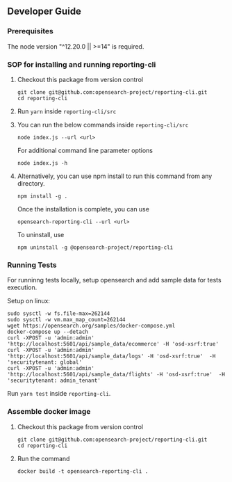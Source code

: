 ## Developer Guide

### Prerequisites

The node version "^12.20.0 || >=14" is required.

### SOP for installing and running reporting-cli

1. Checkout this package from version control
    ```
    git clone git@github.com:opensearch-project/reporting-cli.git
    cd reporting-cli
    ```
2. Run `yarn` inside `reporting-cli/src`
3. You can run the below commands inside `reporting-cli/src`
    ```
    node index.js --url <url>
    ```
    For additional command line parameter options
    ```
    node index.js -h
    ```
4. Alternatively, you can use npm install to run this command from any directory.
    ```
    npm install -g .
    ```
    Once the installation is complete, you can use
    ```
    opensearch-reporting-cli --url <url>
    ```

    To uninstall, use  
    ```
    npm uninstall -g @opensearch-project/reporting-cli
    ```

### Running Tests

For runninng tests locally, setup opensearch and add sample data for tests execution.

Setup on linux:
```
sudo sysctl -w fs.file-max=262144
sudo sysctl -w vm.max_map_count=262144
wget https://opensearch.org/samples/docker-compose.yml
docker-compose up --detach
curl -XPOST -u 'admin:admin' 'http://localhost:5601/api/sample_data/ecommerce' -H 'osd-xsrf:true'
curl -XPOST -u 'admin:admin' 'http://localhost:5601/api/sample_data/logs' -H 'osd-xsrf:true'  -H 'securitytenant: global'
curl -XPOST -u 'admin:admin' 'http://localhost:5601/api/sample_data/flights' -H 'osd-xsrf:true'  -H 'securitytenant: admin_tenant'
```
Run `yarn test` inside `reporting-cli`.

### Assemble docker image

1. Checkout this package from version control
    ```
    git clone git@github.com:opensearch-project/reporting-cli.git
    cd reporting-cli
    ```
2. Run the command
    ```
    docker build -t opensearch-reporting-cli .
    ```